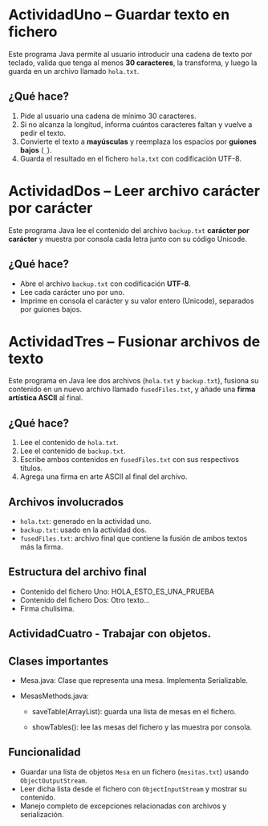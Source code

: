 
# ActividadUno – Guardar texto en fichero 

Este programa Java permite al usuario introducir una cadena de texto por teclado, valida que tenga al menos **30 caracteres**, la transforma, y luego la guarda en un archivo llamado `hola.txt`.

##  ¿Qué hace?

1. Pide al usuario una cadena de mínimo 30 caracteres.
2. Si no alcanza la longitud, informa cuántos caracteres faltan y vuelve a pedir el texto.
3. Convierte el texto a **mayúsculas** y reemplaza los espacios por **guiones bajos** (`_`).
4. Guarda el resultado en el fichero `hola.txt` con codificación UTF-8.

# ActividadDos – Leer archivo carácter por carácter 

Este programa Java lee el contenido del archivo `backup.txt` **carácter por carácter** y muestra por consola cada letra junto con su código Unicode.

## ¿Qué hace?

- Abre el archivo `backup.txt` con codificación **UTF-8**.
- Lee cada carácter uno por uno.
- Imprime en consola el carácter y su valor entero (Unicode), separados por guiones bajos.

# ActividadTres – Fusionar archivos de texto 

Este programa en Java lee dos archivos (`hola.txt` y `backup.txt`), fusiona su contenido en un nuevo archivo llamado `fusedFiles.txt`, y añade una **firma artística ASCII** al final.

## ¿Qué hace?

1. Lee el contenido de `hola.txt`.
2. Lee el contenido de `backup.txt`.
3. Escribe ambos contenidos en `fusedFiles.txt` con sus respectivos títulos.
4. Agrega una firma en arte ASCII al final del archivo.

## Archivos involucrados

- `hola.txt`: generado en la actividad uno.
- `backup.txt`: usado en la actividad dos.
- `fusedFiles.txt`: archivo final que contiene la fusión de ambos textos más la firma.

## Estructura del archivo final

- Contenido del fichero Uno: HOLA_ESTO_ES_UNA_PRUEBA
- Contenido del fichero Dos: Otro texto...
- Firma chulisima.
 
## ActividadCuatro - Trabajar con objetos.

## Clases importantes

- Mesa.java: Clase que representa una mesa. Implementa Serializable.

- MesasMethods.java:

    - saveTable(ArrayList<Mesa>): guarda una lista de mesas en el fichero.

    - showTables(): lee las mesas del fichero y las muestra por consola.

## Funcionalidad

- Guardar una lista de objetos `Mesa` en un fichero (`mesitas.txt`) usando `ObjectOutputStream`.
- Leer dicha lista desde el fichero con `ObjectInputStream` y mostrar su contenido.
- Manejo completo de excepciones relacionadas con archivos y serialización.